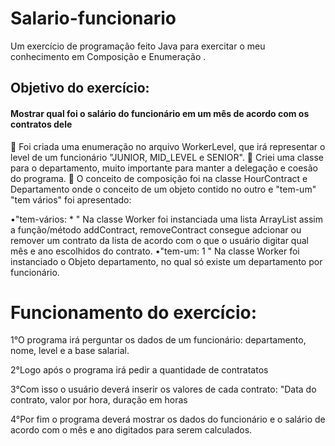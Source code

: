 # Salario-funcionario
Um exercício de programação feito Java para exercitar o meu conhecimento em Composição e Enumeração .


<h2>Objetivo do exercício: </h2>
<h4>Mostrar qual foi o salário do funcionário em um mês de acordo com os contratos dele</h4>

🔧 Foi criada uma enumeração no arquivo WorkerLevel, que irá representar o level de um funcionário "JUNIOR, MID_LEVEL e SENIOR".
🔧 Criei uma classe para o departamento, muito importante para manter a delegação e coesão do programa.
🔧 O conceito de composição foi na classe HourContract e Departamento onde o conceito de um objeto contido no outro e "tem-um" "tem vários" foi apresentado:

•"tem-vários: * " Na classe Worker foi instanciada uma lista ArrayList assim a função/método addContract, removeContract consegue adcionar ou remover um contrato da lista de acordo com o que o usuário digitar qual mês e ano escolhidos do contrato.
•"tem-um: 1 " Na classe Worker foi instanciado o Objeto departamento, no qual só existe um departamento por funcionário.

<h1>Funcionamento do exercício: </h1>

1°O programa irá perguntar os dados de um funcionário: departamento, nome, level e a base salarial. 

2°Logo após o programa irá pedir a quantidade de contratatos

3°Com isso o usuário deverá inserir os valores de cada contrato: "Data do contrato, valor por hora, duração em horas

4°Por fim o programa deverá mostrar os dados do funcionário e o salário de acordo com o mês e ano digitados para serem calculados.
